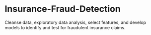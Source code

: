 # Insurance-Fraud-Detection
Cleanse data, exploratory data analysis, select features, and develop models to identify and test for fraudulent insurance claims.
